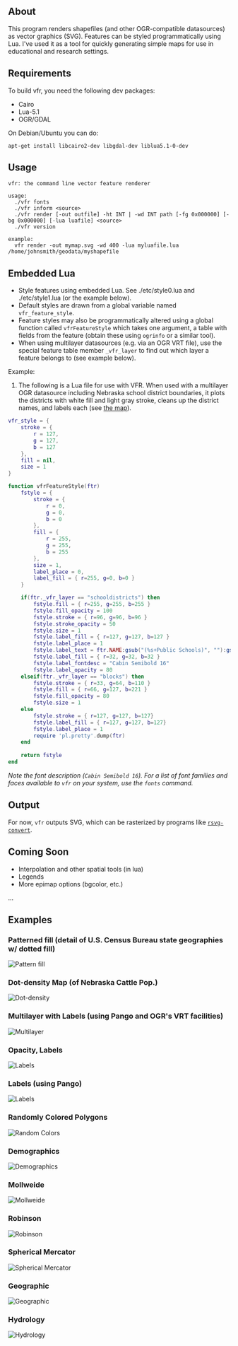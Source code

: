 ## About
This program renders shapefiles (and other OGR-compatible datasources) as vector graphics (SVG). Features
can be styled programmatically using Lua. I've used it as a tool for quickly generating simple 
maps for use in educational and research settings.

## Requirements
To build vfr, you need the following dev packages:
- Cairo
- Lua-5.1
- OGR/GDAL

On Debian/Ubuntu you can do:

    apt-get install libcairo2-dev libgdal-dev liblua5.1-0-dev

## Usage
    vfr: the command line vector feature renderer

    usage:
      ./vfr fonts
      ./vfr inform <source>
      ./vfr render [-out outfile] -ht INT | -wd INT path [-fg 0x000000] [-bg 0x000000] [-lua luafile] <source>
      ./vfr version

    example:
      vfr render -out mymap.svg -wd 400 -lua myluafile.lua /home/johnsmith/geodata/myshapefile

## Embedded Lua

- Style features using embedded Lua. See ./etc/style0.lua  and ./etc/style1.lua (or the example below).
- Default styles are drawn from a global variable named `vfr_feature_style`.
- Feature styles may also be programmatically altered using a global function called `vfrFeatureStyle` which takes one argument, a table with fields from the feature (obtain these using `ogrinfo` or a similar tool).
- When using multilayer datasources (e.g. via an OGR VRT file), use the special feature table member `_vfr_layer` to find out which layer a feature belongs to (see example below).

Example:

1. The following is a Lua file for use with VFR. When used with a multilayer OGR datasource including Nebraska school district boundaries, it plots the districts with white fill and light gray stroke, cleans up the district names, and labels each (see [the map](https://raw.github.com/runderwood/vfr/master/out/nesd0.png)).
```lua
vfr_style = {
    stroke = {
        r = 127,
        g = 127,
        b = 127
    },
    fill = nil,
    size = 1
}

function vfrFeatureStyle(ftr)
    fstyle = {
        stroke = {
            r = 0,
            g = 0,
            b = 0
        },
        fill = {
            r = 255,
            g = 255,
            b = 255 
        },
        size = 1,
        label_place = 0,
        label_fill = { r=255, g=0, b=0 }
    }

    if(ftr._vfr_layer == "schooldistricts") then
        fstyle.fill = { r=255, g=255, b=255 }
        fstyle.fill_opacity = 100
        fstyle.stroke = { r=96, g=96, b=96 }
        fstyle.stroke_opacity = 50
        fstyle.size = 1
        fstyle.label_fill = { r=127, g=127, b=127 }
        fstyle.label_place = 1
        fstyle.label_text = ftr.NAME:gsub("(%s+Public Schools)", ""):gsub("(%s+Community Schools)", ""):gsub("(%s+Schools)", "")
        fstyle.label_fill = { r=32, g=32, b=32 }
        fstyle.label_fontdesc = "Cabin Semibold 16"
        fstyle.label_opacity = 80
    elseif(ftr._vfr_layer == "blocks") then
        fstyle.stroke = { r=33, g=64, b=110 }
        fstyle.fill = { r=66, g=127, b=221 }
        fstyle.fill_opacity = 80
        fstyle.size = 1
    else
        fstyle.stroke = { r=127, g=127, b=127}
        fstyle.label_fill = { r=127, g=127, b=127}
        fstyle.label_place = 1
        require 'pl.pretty'.dump(ftr)
    end
    
    return fstyle
end
``` 
*Note the font description (`Cabin Semibold 16`). For a list of font families and faces available to `vfr` on your system, use the `fonts` command.*

## Output

For now, `vfr` outputs SVG, which can be rasterized by programs like [`rsvg-convert`](https://wiki.gnome.org/action/show/Projects/LibRsvg?action=show&redirect=LibRsvg).

## Coming Soon
- Interpolation and other spatial tools (in lua)
- Legends
- More epimap options (bgcolor, etc.)

...

## Examples

### Patterned fill (detail of U.S. Census Bureau state geographies w/ dotted fill)
![Pattern fill](https://raw.github.com/runderwood/vfr/master/out/hatchexample.png)

### Dot-density Map (of Nebraska Cattle Pop.)
![Dot-density](https://raw.github.com/runderwood/vfr/master/out/necocatdots.png)

### Multilayer with Labels (using Pango and OGR's VRT facilities)
![Multilayer](https://raw.github.com/runderwood/vfr/master/out/neco-sch.png)

### Opacity, Labels

![Labels](https://raw.github.com/runderwood/vfr/master/out/nesd0.png)

### Labels (using Pango)
![Labels](https://raw.github.com/runderwood/vfr/master/out/txcopop.png)

### Randomly Colored Polygons
![Random Colors](https://raw.github.com/runderwood/vfr/master/out/tx_co_rand.png)

### Demographics
![Demographics](https://raw.github.com/runderwood/vfr/master/out/tx_co_decline1930.png)

### Mollweide
![Mollweide](https://raw.github.com/runderwood/vfr/master/out/moll.png)

### Robinson
![Robinson](https://raw.github.com/runderwood/vfr/master/out/robinson.png)

### Spherical Mercator
![Spherical Mercator](https://raw.github.com/runderwood/vfr/master/out/sphmerc.png)

### Geographic
![Geographic](https://raw.github.com/runderwood/vfr/master/out/vfr_out.png)

### Hydrology
![Hydrology](https://raw.github.com/runderwood/vfr/master/out/tx_res.png)

